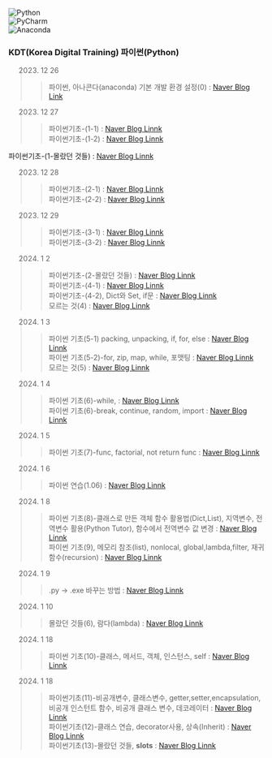 ![Python](https://img.shields.io/badge/python-3670A0?style=for-the-badge&logo=python&logoColor=ffdd54)   
![PyCharm](https://img.shields.io/badge/pycharm-143?style=for-the-badge&logo=pycharm&logoColor=black&color=black&labelColor=green)   
![Anaconda](https://img.shields.io/badge/Anaconda-%2344A833.svg?style=for-the-badge&logo=anaconda&logoColor=white)   

 ### KDT(Korea Digital Training) 파이썬(Python)


> 2023. 12 26   
>  > 파이썬, 아나콘다(anaconda) 기본 개발 환경 설정(0) : [Naver Blog Link](https://blog.naver.com/mathnoah/223303682018)   

> 2023. 12 27   
>  > 파이썬기초-(1-1) : [Naver Blog Linnk](https://blog.naver.com/mathnoah/223304466872)   
>  > 파이썬기초-(1-2) : [Naver Blog Linnk](https://blog.naver.com/mathnoah/223304726310)   

파이썬기초-(1-몰랐던 것들) : [Naver Blog Linnk](https://blog.naver.com/mathnoah/223304769676)   

> 2023. 12 28   
>  > 파이썬기초-(2-1) : [Naver Blog Linnk](https://blog.naver.com/mathnoah/223305416689)   
>  > 파이썬기초-(2-2) : [Naver Blog Linnk](https://blog.naver.com/mathnoah/223305741801)   

>  2023. 12 29   
>  > 파이썬기초-(3-1) : [Naver Blog Linnk](https://blog.naver.com/mathnoah/223306532686)   
>  > 파이썬기초-(3-2) : [Naver Blog Linnk](https://blog.naver.com/mathnoah/223306855780)   

>  2024. 1 2   
>  > 파이썬기초-(2-몰랐던 것들) : [Naver Blog Linnk](https://blog.naver.com/mathnoah/223309792949)   
>  > 파이썬기초-(4-1) : [Naver Blog Linnk](https://blog.naver.com/mathnoah/223310111036)   
>  > 파이썬기초-(4-2), Dict와 Set, if문 : [Naver Blog Linnk](https://blog.naver.com/mathnoah/223310360654)   
>  > 모르는 것(4) : [Naver Blog Linnk](https://blog.naver.com/mathnoah/223310522626)   

>  2024. 1 3    
>  > 파이썬 기초(5-1) packing, unpacking, if, for, else : [Naver Blog Linnk](https://blog.naver.com/mathnoah/223310522626)   
>  >파이썬 기초(5-2)-for, zip, map, while, 포맷팅 : [Naver Blog Linnk](https://blog.naver.com/mathnoah/223311354898)   
>  > 모르는 것(5) : [Naver Blog Linnk](https://blog.naver.com/mathnoah/223311548516)   

>  2024. 1 4   
>  > 파이썬 기초(6)-while, : [Naver Blog Linnk](https://blog.naver.com/mathnoah/223312096589)   
>  > 파이썬 기초(6)-break, continue, random, import : [Naver Blog Linnk](https://blog.naver.com/mathnoah/223312405646)   
   
> 2024. 1 5   
>  > 파이썬 기초(7)-func, factorial, not return func : [Naver Blog Linnk](https://blog.naver.com/mathnoah/223313524613)   
   
> 2024. 1 6   
>  > 파이썬 연습(1.06) : [Naver Blog Linnk](https://blog.naver.com/mathnoah/223314492188)   
   
> 2024. 1 8   
>  > 파이썬 기초(8)-클래스로 만든 객체 함수 활용법(Dict,List), 지역변수, 전역변수 활용(Python Tutor), 함수에서 전역변수 값 변경 : [Naver Blog Linnk](https://blog.naver.com/mathnoah/223315892756)   
>  > 파이썬 기초(9), 메모리 참조(list), nonlocal, global,lambda,filter, 재귀함수(recursion) : [Naver Blog Linnk](https://blog.naver.com/mathnoah/223316109475)   

> 2024. 1 9   
>  > .py -> .exe 바꾸는 방법 : [Naver Blog Linnk](https://blog.naver.com/mathnoah/223316109475)   

> 2024. 1 10   
>  > 몰랐던 것들(6), 람다(lambda) : [Naver Blog Linnk](https://blog.naver.com/mathnoah/223317886806)   

> 2024. 1 18   
>  > 파이썬 기초(10)-클래스, 메서드, 객체, 인스턴스, self : [Naver Blog Linnk](https://blog.naver.com/mathnoah/223326203193)   

> 2024. 1 18   
>  > 파이썬기초(11)-비공개변수, 클래스변수, getter,setter,encapsulation,비공개 인스턴트 함수, 비공개 클래스 변수, 데코레이터 : [Naver Blog Linnk](https://blog.naver.com/mathnoah/223326372829)   
>  > 파이썬기초(12)-클래스 연습, decorator사용, 상속(Inherit) : [Naver Blog Linnk](https://blog.naver.com/mathnoah/223326651497)   
>  > 파이썬기초(13)-몰랐던 것들, __slots__ : [Naver Blog Linnk](https://blog.naver.com/mathnoah/223326784802)   












